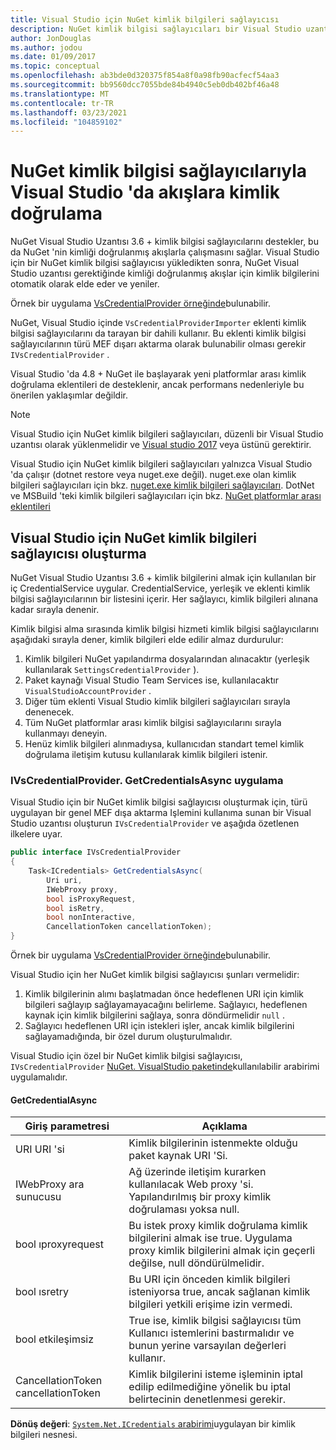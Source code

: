 ```yaml
---
title: Visual Studio için NuGet kimlik bilgileri sağlayıcısı
description: NuGet kimlik bilgisi sağlayıcıları bir Visual Studio uzantısında IVsCredentialProvider arabirimini uygulayarak akışlarla kimlik doğrular.
author: JonDouglas
ms.author: jodou
ms.date: 01/09/2017
ms.topic: conceptual
ms.openlocfilehash: ab3bde0d320375f854a8f0a98fb90acfecf54aa3
ms.sourcegitcommit: bb9560dcc7055bde84b4940c5eb0db402bf46a48
ms.translationtype: MT
ms.contentlocale: tr-TR
ms.lasthandoff: 03/23/2021
ms.locfileid: "104859102"
---
```

# <a name="authenticating-feeds-in-visual-studio-with-nuget-credential-providers"></a>NuGet kimlik bilgisi sağlayıcılarıyla Visual Studio 'da akışlara kimlik doğrulama

NuGet Visual Studio Uzantısı 3.6 + kimlik bilgisi sağlayıcılarını destekler, bu da NuGet 'nin kimliği doğrulanmış akışlarla çalışmasını sağlar.
Visual Studio için bir NuGet kimlik bilgisi sağlayıcısı yükledikten sonra, NuGet Visual Studio uzantısı gerektiğinde kimliği doğrulanmış akışlar için kimlik bilgilerini otomatik olarak elde eder ve yeniler.

Örnek bir uygulama [VsCredentialProvider örneğinde](https://github.com/NuGet/Samples/tree/main/VsCredentialProvider)bulunabilir.

NuGet, Visual Studio içinde `VsCredentialProviderImporter` eklenti kimlik bilgisi sağlayıcılarını da tarayan bir dahili kullanır. Bu eklenti kimlik bilgisi sağlayıcılarının türü MEF dışarı aktarma olarak bulunabilir olması gerekir `IVsCredentialProvider` .

Visual Studio 'da 4.8 + NuGet ile başlayarak yeni platformlar arası kimlik doğrulama eklentileri de desteklenir, ancak performans nedenleriyle bu önerilen yaklaşımlar değildir.

> [!Note]
> Visual Studio için NuGet kimlik bilgileri sağlayıcıları, düzenli bir Visual Studio uzantısı olarak yüklenmelidir ve [Visual studio 2017](https://aka.ms/vs/15/release/vs_enterprise.exe) veya üstünü gerektirir.
>
> Visual Studio için NuGet kimlik bilgileri sağlayıcıları yalnızca Visual Studio 'da çalışır (dotnet restore veya nuget.exe değil). nuget.exe olan kimlik bilgileri sağlayıcıları için bkz. [nuget.exe kimlik bilgileri sağlayıcıları](nuget-exe-Credential-providers.md).
> DotNet ve MSBuild 'teki kimlik bilgileri sağlayıcıları için bkz. [NuGet platformlar arası eklentileri](nuget-cross-platform-authentication-plugin.md)

## <a name="creating-a-nuget-credential-provider-for-visual-studio"></a>Visual Studio için NuGet kimlik bilgileri sağlayıcısı oluşturma

NuGet Visual Studio Uzantısı 3.6 + kimlik bilgilerini almak için kullanılan bir iç CredentialService uygular. CredentialService, yerleşik ve eklenti kimlik bilgisi sağlayıcılarının bir listesini içerir. Her sağlayıcı, kimlik bilgileri alınana kadar sırayla denenir.

Kimlik bilgisi alma sırasında kimlik bilgisi hizmeti kimlik bilgisi sağlayıcılarını aşağıdaki sırayla dener, kimlik bilgileri elde edilir almaz durdurulur:

1. Kimlik bilgileri NuGet yapılandırma dosyalarından alınacaktır (yerleşik kullanılarak `SettingsCredentialProvider` ).
1. Paket kaynağı Visual Studio Team Services ise, kullanılacaktır `VisualStudioAccountProvider` .
1. Diğer tüm eklenti Visual Studio kimlik bilgileri sağlayıcıları sırayla denenecek.
1. Tüm NuGet platformlar arası kimlik bilgisi sağlayıcılarını sırayla kullanmayı deneyin.
1. Henüz kimlik bilgileri alınmadıysa, kullanıcıdan standart temel kimlik doğrulama iletişim kutusu kullanılarak kimlik bilgileri istenir.

### <a name="implementing-ivscredentialprovidergetcredentialsasync"></a>IVsCredentialProvider. GetCredentialsAsync uygulama

Visual Studio için bir NuGet kimlik bilgisi sağlayıcısı oluşturmak için, türü uygulayan bir genel MEF dışa aktarma Işlemini kullanıma sunan bir Visual Studio uzantısı oluşturun `IVsCredentialProvider` ve aşağıda özetlenen ilkelere uyar.

```cs
public interface IVsCredentialProvider
{
    Task<ICredentials> GetCredentialsAsync(
        Uri uri,
        IWebProxy proxy,
        bool isProxyRequest,
        bool isRetry,
        bool nonInteractive,
        CancellationToken cancellationToken);
}
```

Örnek bir uygulama [VsCredentialProvider örneğinde](https://github.com/NuGet/Samples/tree/main/VsCredentialProvider)bulunabilir.

Visual Studio için her NuGet kimlik bilgisi sağlayıcısı şunları vermelidir:

1. Kimlik bilgilerinin alımı başlatmadan önce hedeflenen URI için kimlik bilgileri sağlayıp sağlayamayacağını belirleme. Sağlayıcı, hedeflenen kaynak için kimlik bilgilerini sağlaya, sonra döndürmelidir `null` .
1. Sağlayıcı hedeflenen URI için istekleri işler, ancak kimlik bilgilerini sağlayamadığında, bir özel durum oluşturulmalıdır.

Visual Studio için özel bir NuGet kimlik bilgisi sağlayıcısı, `IVsCredentialProvider` [NuGet. VisualStudio paketinde](https://www.nuget.org/packages/NuGet.VisualStudio/)kullanılabilir arabirimi uygulamalıdır.

#### <a name="getcredentialasync"></a>GetCredentialAsync

| Giriş parametresi |Açıklama|
| ----------------|-----------|
| URI URI 'si | Kimlik bilgilerinin istenmekte olduğu paket kaynak URI 'Si.|
| IWebProxy ara sunucusu | Ağ üzerinde iletişim kurarken kullanılacak Web proxy 'si. Yapılandırılmış bir proxy kimlik doğrulaması yoksa null. |
| bool ıproxyrequest | Bu istek proxy kimlik doğrulama kimlik bilgilerini almak ise true. Uygulama proxy kimlik bilgilerini almak için geçerli değilse, null döndürülmelidir. |
| bool ısretry | Bu URI için önceden kimlik bilgileri isteniyorsa true, ancak sağlanan kimlik bilgileri yetkili erişime izin vermedi. |
| bool etkileşimsiz | True ise, kimlik bilgisi sağlayıcısı tüm Kullanıcı istemlerini bastırmalıdır ve bunun yerine varsayılan değerleri kullanır. |
| CancellationToken cancellationToken | Kimlik bilgilerini isteme işleminin iptal edilip edilmediğine yönelik bu iptal belirtecinin denetlenmesi gerekir. |

**Dönüş değeri**: [ `System.Net.ICredentials` arabirimi](/dotnet/api/system.net.icredentials)uygulayan bir kimlik bilgileri nesnesi.
